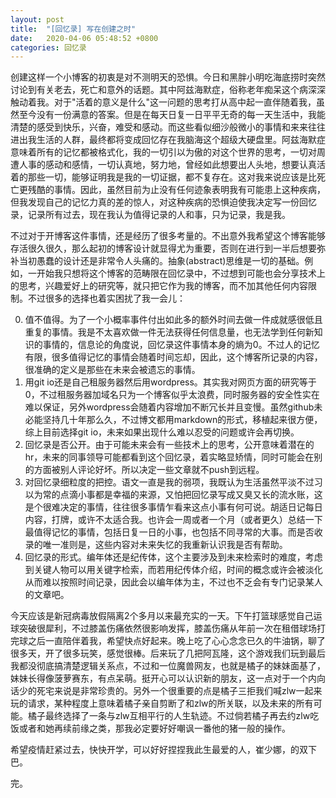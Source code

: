 ```yaml
---
layout: post
title:  "[回忆录] 写在创建之时"
date:   2020-04-06 05:48:52 +0800
categories: 回忆录
---
```

创建这样一个小博客的初衷是对不测明天的恐惧。今日和黑胖小明吃海底捞时突然讨论到有关老去，死亡和意外的话题。其中阿兹海默症，俗称老年痴呆这个病深深触动着我。对于"活着的意义是什么"这一问题的思考打从高中起一直伴随着我，虽然至今没有一份满意的答案。但是在每天日复一日平平无奇的每一天生活中，我能清楚的感受到快乐，兴奋，难受和感动。而这些看似细沙般微小的事情和来来往往进出我生活的人群，最终都将变成回忆存在我脑海这个超级大硬盘里。阿兹海默症意味着所有的记忆都被格式化，我的一切引以为傲的对这个世界的思考，一切对周遭人事的感动和感情，一切认真地，努力地，曾经如此想要出人头地，想要认真活着的那些一切，能够证明我是我的一切证据，都不复存在。这对我来说应该是比死亡更残酷的事情。因此，虽然目前为止没有任何迹象表明我有可能患上这种疾病，但我发现自己的记忆力真的差的惊人，对这种疾病的恐惧迫使我决定写一份回忆录，记录所有过去，现在我认为值得记录的人和事，只为记录，我是我。



不过对于开博客这件事情，还是经历了很多考量的。不出意外我希望这个博客能够存活很久很久，那么起初的博客设计就显得尤为重要，否则在进行到一半后想要弥补当初愚蠢的设计还是非常令人头痛的。抽象(abstract)思维是一切的基础。例如，一开始我只想将这个博客的范畴限在回忆录中，不过想到可能也会分享技术上的思考，兴趣爱好上的研究等，就只把它作为我的博客，而不加其他任何内容限制。不过很多的选择也着实困扰了我一会儿：

0. 值不值得。为了一个小概率事件付出如此多的额外时间去做一件成就感很低且重复的事情。我是不太喜欢做一件无法获得任何信息量，也无法学到任何新知识的事情的，信息论的角度说，回忆录这件事情本身的熵为0。不过人的记忆有限，很多值得记忆的事情会随着时间忘却，因此，这个博客所记录的内容，很准确的定义是那些在未来会被遗忘的事情。
1. 用git io还是自己租服务器然后用wordpress。其实我对网页方面的研究等于0，不过租服务器加域名只为一个博客似乎太浪费，同时服务器的安全性实在难以保证，另外wordpress会随着内容增加不断冗长并且变慢。虽然github未必能坚持几十年那么久，不过博文都用markdown的形式，移植起来很方便，综上目前选择git io，未来如果出现什么难以忍受的问题或许会再切换。
2. 回忆录是否公开。由于可能未来会有一些技术上的思考，公开意味着潜在的hr，未来的同事领导可能都看到这个回忆录，着实略显矫情，同时可能会在别的方面被别人评论好坏。所以决定一些文章就不push到远程。
3. 对回忆录细粒度的把控。语文一直是我的弱项，我既认为生活虽然平淡不过习以为常的点滴小事都是幸福的来源，又怕把回忆录写成又臭又长的流水账，这是个很难决定的事情，往往很多事情乍看来这点小事有何可说。胡适日记每日内容，打牌，或许不太适合我。也许会一周或者一个月（或者更久）总结一下最值得记忆的事情，包括日复一日的小事，也包括不同寻常的大事。而是否收录的唯一准则是，这些内容对未来失忆的我重新认识我是否有帮助。
4. 回忆录的形式。编年体还是纪传体，这个主要涉及到未来检索时的难度，考虑到关键人物可以用关键字检索，而若用纪传体介绍，时间的概念或许会被淡化从而难以按照时间记录，因此会以编年体为主，不过也不乏会有专门记录某人的文章吧。



今天应该是新冠病毒放假隔离2个多月以来最充实的一天。下午打篮球感觉自己运球突破很犀利，不过膝盖伤痛依然很影响发挥，膝盖伤痛从年前一次在租借球场打完球之后一直陪伴着我，希望快点好起来。晚上吃了心心念念已久的牛油锅，聊了很多天，开了很多玩笑，感觉很棒。后来玩了几把阿瓦隆，这个游戏我们玩到最后我都没彻底搞清楚逻辑关系点，不过和一位魔兽网友，也就是橘子的妹妹面基了，妹妹长得像菠萝赛东，有点呆萌。挺开心可以认识新的朋友，这一点对于一个内向话少的死宅来说是非常珍贵的。另外一个很重要的点是橘子三拒我们喊zlw一起来玩的请求，某种程度上意味着橘子亲自剪断了和zlw的所关联，以及未来的所有可能。橘子最终选择了一条与zlw互相平行的人生轨迹。不过倘若橘子再去约zlw吃饭或者和她再续前缘之类，那我必定要好好嘲讽一番他的猪一般的操作。



希望疫情赶紧过去，快快开学，可以好好捏捏我此生最爱的人，崔少娜，的双下巴。



完。
